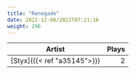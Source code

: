 ```yaml
---
title: "Renegade"
date: 2022-12-08/2022T07:21:16
weight: 296
---
```




 Artist | Plays 
----- | -----:
[Styx]({{< ref "a35145">}}) | 2
